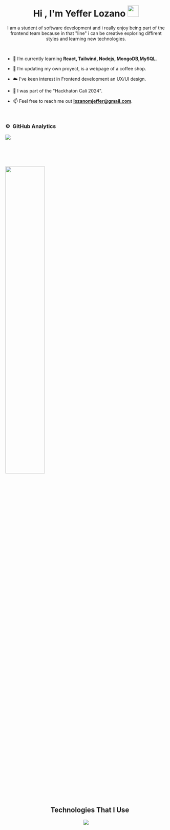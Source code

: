 <h1 align="center">Hi , I'm Yeffer Lozano <img src="https://media.giphy.com/media/hvRJCLFzcasrR4ia7z/giphy.gif" width="35"></h1>

<p align="center">I am a student of software development and i really enjoy being part of the frontend team because in that "line" i can be creative exploring diffirent styles and learning new technologies. </p>

<br>

- 🔭 I’m currently learning **React, Tailwind, Nodejs, MongoDB,MySQL**.

- 🌱 I’m updating my own proyect, is a webpage of a coffee shop.

- ☁️ I've keen interest in Frontend development an UX/UI design.

- 🌱 I was part of the "Hackhaton Cali 2024".

- 📫 Feel free to reach me out **lozanomjeffer@gmail.com**.


<br>

### ⚙️ &nbsp;GitHub Analytics

<p><img align="left" src="https://github-readme-stats.vercel.app/api/top-langs?username=ylm24&show_icons=true&theme=gruvbox&hide_border=true" /></p>

<br><br><br><br>
<br/>
<p align="left">
  <a href="https://abhigyantrips.dev/">
  <img width="49.5%" src="https://github-readme-stats.vercel.app/api?username=ylm24&show_icons=true&theme=gruvbox&hide_border=true" />
  </a>
</p>
<br>


<!--technologies-->
<div id="user-content-toc">
  <ul align="center">
    <h2 align="center">Technologies That I Use</h2>
  </ul>
</div>
<!--tech stack icons-->
<p align="center">
  <a href="https://skillicons.dev">
    <img src="https://skillicons.dev/icons?i=github,git,discord,vscode,postgres,mysql,html,css,js,py,react,tailwind&perline=14" />
  </a>
</p>

